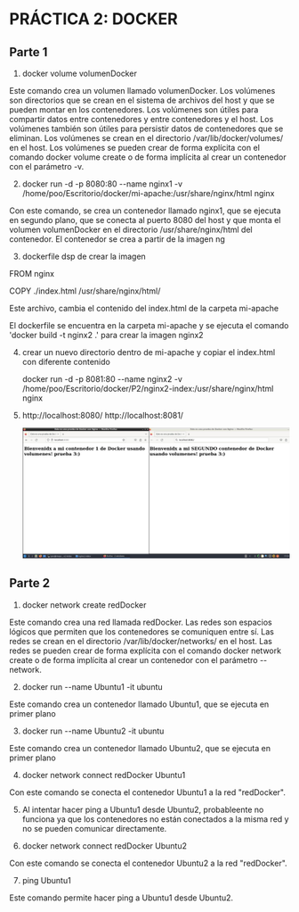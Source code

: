 
# PRÁCTICA 2: DOCKER

## Parte 1

1. docker volume volumenDocker

Este comando crea un volumen llamado volumenDocker. Los volúmenes son directorios que se crean en el sistema de archivos del host y que se pueden montar en los contenedores. Los volúmenes son útiles para compartir datos entre contenedores y entre contenedores y el host. Los volúmenes también son útiles para persistir datos de contenedores que se eliminan. Los volúmenes se crean en el directorio /var/lib/docker/volumes/ en el host. Los volúmenes se pueden crear de forma explícita con el comando docker volume create o de forma implícita al crear un contenedor con el parámetro -v.

2. docker run -d -p 8080:80 --name nginx1 -v /home/poo/Escritorio/docker/mi-apache:/usr/share/nginx/html nginx

Con este comando, se crea un contenedor llamado nginx1, que se ejecuta en segundo plano, que se conecta al puerto 8080 del host y que monta el volumen volumenDocker en el directorio /usr/share/nginx/html del contenedor. El contenedor se crea a partir de la imagen ng


3. dockerfile dsp de crear la imagen 

FROM nginx

COPY   ./index.html /usr/share/nginx/html/

Este archivo, cambia el contenido del index.html de la carpeta mi-apache

El dockerfile se encuentra en la carpeta mi-apache y se ejecuta el comando 'docker build -t nginx2 .' para crear la imagen nginx2

4.  crear un nuevo directorio dentro de mi-apache y copiar el index.html con     diferente contenido
    
    docker run -d -p 8081:80 --name nginx2 -v /home/poo/Escritorio/docker/P2/nginx2-index:/usr/share/nginx/html nginx



5. http://localhost:8080/
    http://localhost:8081/

    ![width:300 center](..\img\docker_p2.jpg)

## Parte 2

1. docker network create redDocker

Este comando crea una red llamada redDocker. Las redes son espacios lógicos que permiten que los contenedores se comuniquen entre sí. Las redes se crean en el directorio /var/lib/docker/networks/ en el host. Las redes se pueden crear de forma explícita con el comando docker network create o de forma implícita al crear un contenedor con el parámetro --network.

2. docker run --name Ubuntu1 -it ubuntu

Este comando crea un contenedor llamado Ubuntu1, que se ejecuta en primer plano

3. docker run --name Ubuntu2 -it ubuntu

Este comando crea un contenedor llamado Ubuntu2, que se ejecuta en primer plano

4. docker network connect redDocker Ubuntu1

Con este comando se conecta el contenedor Ubuntu1 a la red "redDocker".

5.  Al intentar hacer ping a Ubuntu1 desde Ubuntu2, probableente no funciona ya que los contenedores no están conectados a la misma red y no se pueden comunicar directamente.

6. docker network connect redDocker Ubuntu2

Con este comando se conecta el contenedor Ubuntu2 a la red "redDocker".

7. ping Ubuntu1

Este comando permite hacer ping a Ubuntu1 desde Ubuntu2.
